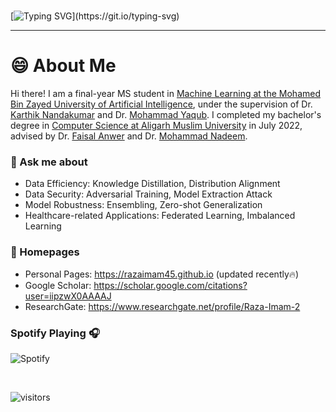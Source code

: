 <!--## Hi there 👋-->

<!--<p align="center" >-->
# 
[![Typing SVG](https://readme-typing-svg.herokuapp.com?font=Honk&pause=1000&random=false&size=30&center=true&vCenter=true&width=550&height=70&lines=Hey+There%F0%9F%91%8B%2C+I'm+Raza...+Raza+Imam+!)](https://git.io/typing-svg)

<!--</p>-->
<hr>

# 😄 About Me

Hi there! I am a final-year MS student in [Machine Learning at the Mohamed Bin Zayed University of Artificial Intelligence](https://mbzuai.ac.ae/research/department/machine-learning-department/), under the supervision of Dr. [Karthik Nandakumar](https://www.sprintai.org/nkarthik) and Dr. [Mohammad Yaqub](https://scholar.google.co.uk/citations?user=9dfn5GkAAAAJ).
I completed my bachelor's degree in [Computer Science at Aligarh Muslim University](https://www.amu.ac.in/department/computer-science) in July 2022, advised by Dr. [Faisal Anwer](https://scholar.google.com/citations?user=S-VW0mAAAAAJ&hl=en) and Dr. [Mohammad Nadeem](https://scholar.google.com/citations?user=yaEgXYMAAAAJ&hl=en).

<!--
### 🤔 Research Interests
I am mainly interested in model-centric AI and data-centric machine learning, including data privacy, model robustness, domain generalization, and healthcare related applications.
-->

### 💬 Ask me about
- Data Efficiency: Knowledge Distillation, Distribution Alignment
- Data Security: Adversarial Training, Model Extraction Attack
- Model Robustness: Ensembling, Zero-shot Generalization
- Healthcare-related Applications: Federated Learning, Imbalanced Learning

### 📎 Homepages

- Personal Pages: https://razaimam45.github.io (updated recently🔥)
- Google Scholar: https://scholar.google.com/citations?user=iipzwX0AAAAJ
- ResearchGate: https://www.researchgate.net/profile/Raza-Imam-2

<!--
**Razaimam45/Razaimam45** is a ✨ _special_ ✨ repository because its `README.md` (this file) appears on your GitHub profile.

Here are some ideas to get you started:

- 🔭 I’m currently working on ...
- 🌱 I’m currently learning ...
- 👯 I’m looking to collaborate on ...
- 🤔 I’m looking for help with ...
- 💬 Ask me about ...
- 📫 How to reach me: ...
- 😄 Pronouns: ...
- ⚡ Fun fact: ...
-->

### Spotify Playing 🎧
![Spotify](https://spotify-github-readme.vercel.app/api/spotify)

<br>

![visitors](https://visitor-badge.laobi.icu/badge?page_id=Razaimam45.Razaimam45)
